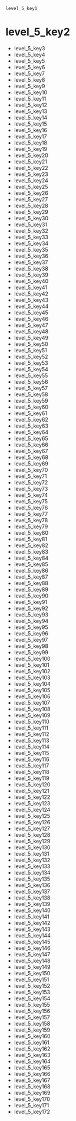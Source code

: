 ```ngMeta
level_5_key1
```
# level_5_key2
- level_5_key3
- level_5_key4
- level_5_key5
- level_5_key6
- level_5_key7
- level_5_key8
- level_5_key9
- level_5_key10
- level_5_key11
- level_5_key12
- level_5_key13
- level_5_key14
- level_5_key15
- level_5_key16
- level_5_key17
- level_5_key18
- level_5_key19
- level_5_key20
- level_5_key21
- level_5_key22
- level_5_key23
- level_5_key24
- level_5_key25
- level_5_key26
- level_5_key27
- level_5_key28
- level_5_key29
- level_5_key30
- level_5_key31
- level_5_key32
- level_5_key33
- level_5_key34
- level_5_key35
- level_5_key36
- level_5_key37
- level_5_key38
- level_5_key39
- level_5_key40
- level_5_key41
- level_5_key42
- level_5_key43
- level_5_key44
- level_5_key45
- level_5_key46
- level_5_key47
- level_5_key48
- level_5_key49
- level_5_key50
- level_5_key51
- level_5_key52
- level_5_key53
- level_5_key54
- level_5_key55
- level_5_key56
- level_5_key57
- level_5_key58
- level_5_key59
- level_5_key60
- level_5_key61
- level_5_key62
- level_5_key63
- level_5_key64
- level_5_key65
- level_5_key66
- level_5_key67
- level_5_key68
- level_5_key69
- level_5_key70
- level_5_key71
- level_5_key72
- level_5_key73
- level_5_key74
- level_5_key75
- level_5_key76
- level_5_key77
- level_5_key78
- level_5_key79
- level_5_key80
- level_5_key81
- level_5_key82
- level_5_key83
- level_5_key84
- level_5_key85
- level_5_key86
- level_5_key87
- level_5_key88
- level_5_key89
- level_5_key90
- level_5_key91
- level_5_key92
- level_5_key93
- level_5_key94
- level_5_key95
- level_5_key96
- level_5_key97
- level_5_key98
- level_5_key99
- level_5_key100
- level_5_key101
- level_5_key102
- level_5_key103
- level_5_key104
- level_5_key105
- level_5_key106
- level_5_key107
- level_5_key108
- level_5_key109
- level_5_key110
- level_5_key111
- level_5_key112
- level_5_key113
- level_5_key114
- level_5_key115
- level_5_key116
- level_5_key117
- level_5_key118
- level_5_key119
- level_5_key120
- level_5_key121
- level_5_key122
- level_5_key123
- level_5_key124
- level_5_key125
- level_5_key126
- level_5_key127
- level_5_key128
- level_5_key129
- level_5_key130
- level_5_key131
- level_5_key132
- level_5_key133
- level_5_key134
- level_5_key135
- level_5_key136
- level_5_key137
- level_5_key138
- level_5_key139
- level_5_key140
- level_5_key141
- level_5_key142
- level_5_key143
- level_5_key144
- level_5_key145
- level_5_key146
- level_5_key147
- level_5_key148
- level_5_key149
- level_5_key150
- level_5_key151
- level_5_key152
- level_5_key153
- level_5_key154
- level_5_key155
- level_5_key156
- level_5_key157
- level_5_key158
- level_5_key159
- level_5_key160
- level_5_key161
- level_5_key162
- level_5_key163
- level_5_key164
- level_5_key165
- level_5_key166
- level_5_key167
- level_5_key168
- level_5_key169
- level_5_key170
- level_5_key171
- level_5_key172
